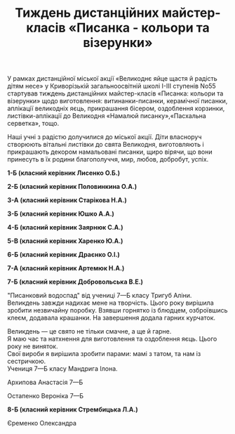 ﻿---
title: Тиждень дистанційних майстер-класів «Писанка - кольори та візерунки»
---

У рамках дистанційної міської акції «Великоднє яйце щастя й радість дітям несе» у Криворізькій загальноосвітній школі І-ІІІ ступенів No55 стартував тиждень дистанційних майстер-класів «Писанка: кольори та візерунки» щодо виготовлення: витинанки-писанки, керамічної писанки, аплікації великодніх яєць, прикрашання бісером, оздоблення корзинки, листівки-аплікації до Великодня «Намалюй писанку»,«Пасхальна серветка», тощо.

Наші учні з радістю долучилися до міської акції. Діти власноруч створюють вітальні листівки до свята Великодня, виготовляють і прикрашають декором намальовані писанки, щиро вірячи, що вони принесуть в їх родини благополуччя, мир, любов, добробут, успіх.

**1-Б (класний керівник Лисенко О.Б.)**

<slideshow id="*1b"></slideshow>

**2-Б (класний керівник Половинкина О.А.)**

<slideshow id="*2b"></slideshow>

**3-А (класний керівник Старікова Н.А.)**

<slideshow id="*3a"></slideshow>

**З-Б (класний керівник Юшко А.А.)**

<slideshow id="*3b"></slideshow>

**4-Б (класний керівник Заярнюк С.А.)**

<slideshow id="*4b"></slideshow>

**5-В (класний керівник Харенко Ю.А.)**

<slideshow id="*5v"></slideshow>

**6-Б (класний керівник Драєнко О.І.)**

<slideshow id="*6b"></slideshow>

**7-А (класний керівник Артемюк Н.А.)**

<slideshow id="*7a"></slideshow>

**7-Б (класний керівник Добровольська В.Е.)**

"Писанковий водоспад" від учениці 7—Б класу Тригуб Аліни.  
Великдень завжди надихає мене на творчість. Цього року вирішила зробити незвичайну поробку. Взявши горнятко із блюдцем, озброївшись клеєм, додавала крашанки. На завершення додала гарних курчаток.

<slideshow id="*7b-1"></slideshow>

Великдень — це свято не тільки смачне, а ще й гарне.  
Я маю час та натхнення для виготовлення та оздоблення яєць. Цього року не виняток.  
Свої вироби я вирішила зробити парами: мамі з татом, та нам із сестричкою.  
Учениця 7—Б класу Мандрига Ілона.

<slideshow id="*7b-2"></slideshow>

Архипова Анастасія 7—Б

<slideshow id="*7b-3"></slideshow>

Остапенко Вероніка 7—Б

<slideshow id="*7b-4"></slideshow>

**8-Б (класний керівник Стрембицька Л.А.)**

Єременко Олександра

<slideshow id="*8b"></slideshow>
